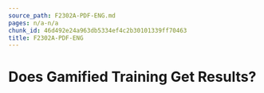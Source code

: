 ```yaml
---
source_path: F2302A-PDF-ENG.md
pages: n/a-n/a
chunk_id: 46d492e24a963db5334ef4c2b30101339ff70463
title: F2302A-PDF-ENG
---
```

# Does Gamified Training Get Results?
